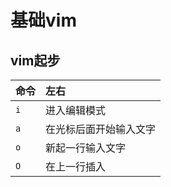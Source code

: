 # 基础vim

## vim起步

命令 | 左右
:- | :-
`i`  | 进入编辑模式
`a`  | 在光标后面开始输入文字
`o`  | 新起一行输入文字
`O`  | 在上一行插入




